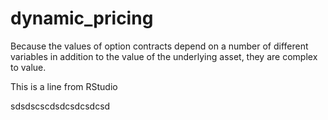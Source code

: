 # dynamic_pricing
Because the values of option contracts depend on a number of different variables in addition to the value of the underlying asset, they are complex to value. 


This is a line from RStudio


sdsdscscdsdcsdcsdcsd